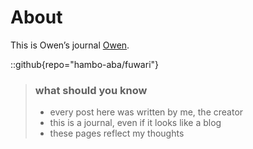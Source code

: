 # About
This is Owen’s journal [Owen](https://github.com/hambo-aba).

::github{repo="hambo-aba/fuwari"}

> ### what should you know 
> - every post here was written by me, the creator
> - this is a journal, even if it looks like a blog 
> - these pages reflect my thoughts
